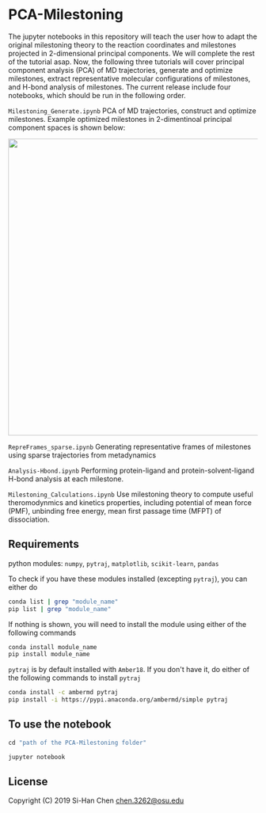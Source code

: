 # PCA-Milestoning
The jupyter notebooks in this repository will teach the user how to adapt the original milestoning theory to the reaction coordinates and milestones projected in 2-dimensional principal components. We will complete the rest of the tutorial asap. Now, the following three tutorials will cover principal component analysis (PCA) of MD trajectories, generate and optimize milestones, extract representative molecular configurations of milestones, and H-bond analysis of milestones. The current release include four notebooks, which should be run in the following order.

```Milestoning_Generate.ipynb``` PCA of MD trajectories, construct and optimize milestones. Example optimized milestones in 2-dimentinoal principal component spaces is shown below:

<img src ="https://github.com/chen3262/PCA-Milestoning/blob/master/cover.png" width="600">

```RepreFrames_sparse.ipynb``` Generating representative frames of milestones using sparse trajectories from metadynamics

```Analysis-Hbond.ipynb``` Performing protein-ligand and protein-solvent-ligand H-bond analysis at each milestone. 

```Milestoning_Calculations.ipynb``` Use milestoning theory to compute useful theromodynmics and kinetics properties, including potential of mean force (PMF), unbinding free energy, mean first passage time (MFPT) of dissociation.

## Requirements
python modules: ```numpy```, ```pytraj```, ```matplotlib```, ```scikit-learn```, ```pandas```

To check if you have these modules installed (excepting ```pytraj```), you can either do
```bash
conda list | grep "module_name"
pip list | grep "module_name"
```
If nothing is shown, you will need to install the module using either of the following commands
```bash
conda install module_name
pip install module_name
```
```pytraj``` is by default installed with ```Amber18```. If you don't have it, do either of the following commands to install ```pytraj```
```bash
conda install -c ambermd pytraj
pip install -i https://pypi.anaconda.org/ambermd/simple pytraj
```

## To use the notebook
```ruby
cd "path of the PCA-Milestoning folder"

jupyter notebook
```

## License

Copyright (C) 2019 Si-Han Chen chen.3262@osu.edu

